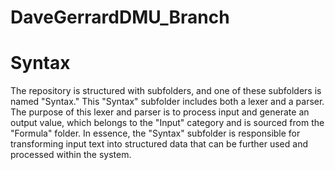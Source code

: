 # DaveGerrardDMU_Branch

# Syntax

The repository is structured with subfolders, and one of these subfolders is named "Syntax." This "Syntax" subfolder includes both a lexer and a parser. The purpose of this lexer and parser is to process input and generate an output value, which belongs to the "Input" category and is sourced from the "Formula" folder. In essence, the "Syntax" subfolder is responsible for transforming input text into structured data that can be further used and processed within the system.
